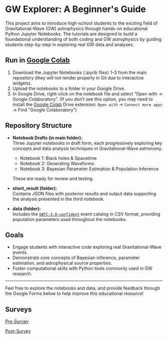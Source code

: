 # GW Explorer: A Beginner's Guide

This project aims to introduce high-school students to the exciting field of Gravitational-Wave (GW) astrophysics through hands-on educational Python Jupyter Notebooks. The tutorials are designed to build a foundational understanding of both coding and GW astrophysics by guiding students step-by-step in exploring real GW data and analyses.

## Run in [Google Colab](https://colab.research.google.com)
1. Download the Jupyter Notebooks (.ipynb files) 1–3 from the main repository (they will not render properly in Git due to interactive widgets).
2. Upload the notebooks to a folder in your Google Drive.
3. In Google Drive, right-click on the notebook file and select “Open with → Google Colaboratory”. (If you don’t see this option, you may need to install the [Google Colab](https://colab.research.google.com) Drive extension: `Open with` $\rightarrow$ `Connect more apps` $\rightarrow$ Find "Google Colaboratory")

## Repository Structure

- **Notebook Drafts (in main folder):**  
  Three Jupyter notebooks in draft form, each progressively exploring key concepts and data analysis techniques in Gravitational-Wave astronomy.
  - Notebook 1: Black holes & Spacetime
  - Notebook 2: Generating Waveforms
  - Notebook 3: Bayesian Parameter Estimation & Population Inference

  These are ready for review and testing.

- **short_result (folder):**  
  Contains JSON files with posterior results and output data supporting the analysis presented in the third notebook.

- **data (folder):**  
  Includes the [`GWTC-3.0-confident`](https://gwosc.org/eventapi/html/GWTC-3-confident/) event catalog in CSV format, providing population parameters used throughout the notebooks.

## Goals

- Engage students with interactive code exploring real Gravitational-Wave events.
- Demonstrate core concepts of Bayesian inference, parameter estimation, and astrophysical source properties.
- Foster computational skills with Python tools commonly used in GW research.

---

Feel free to explore the notebooks and data, and provide feedback through the Google Forms below to help improve this educational resource!

## Surveys 

[Pre-Survey](https://docs.google.com/forms/d/e/1FAIpQLSdbTzn3XoIySoXvOa5ajYg2tJqrssi-N6nn5PaqCcN87beawQ/viewform?usp=sharing&ouid=112310447946088646823)

[Post-Survey](https://docs.google.com/forms/d/e/1FAIpQLScQPKPLOm3XSZ-SxSdLcqYnx-KSWXbtQ-0g_OgcVR5kqfzLEg/viewform?usp=sharing&ouid=112310447946088646823)
